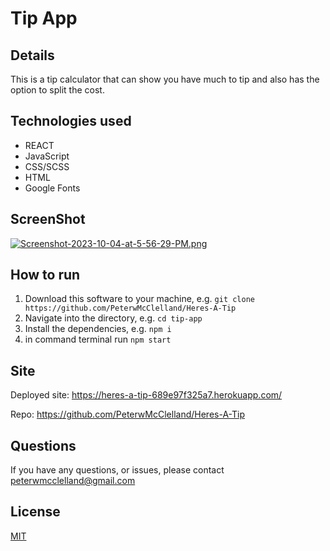 # Tip App

## Details

This is a tip calculator that can show you have much to tip and also has the option to split the cost.

## Technologies used

- REACT
- JavaScript
- CSS/SCSS
- HTML
- Google Fonts

## ScreenShot

[![Screenshot-2023-10-04-at-5-56-29-PM.png](https://i.postimg.cc/MG0PZf4h/Screenshot-2023-10-04-at-5-56-29-PM.png)](https://postimg.cc/zLBS0vqj)

## How to run

1. Download this software to your machine, e.g. `git clone https://github.com/PeterwMcClelland/Heres-A-Tip`
2. Navigate into the directory, e.g. `cd tip-app`
3. Install the dependencies, e.g. `npm i`
4. in command terminal run `npm start`

## Site

Deployed site: https://heres-a-tip-689e97f325a7.herokuapp.com/

Repo: https://github.com/PeterwMcClelland/Heres-A-Tip

## Questions

If you have any questions, or issues, please contact peterwmcclelland@gmail.com

## License

[MIT](/LICENSE)
